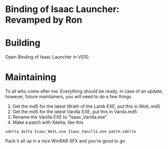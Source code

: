 Binding of Isaac Launcher: Revamped by Ron
==========================================

Building
========
Open Binding of Isaac Launcher in VS10.

Maintaining
===========
To all who come after me:
Everything should be ready, in case of an update, however, future maintainers, you will need to do a few things
1. Get the md5 for the latest Wrath of the Lamb EXE, put this in WotL.md5
2. Get the md5 for the latest Vanilla EXE, put this in Vanila.md5
4. Rename the Vanilla EXE to "Isaac_Vanilla.exe"
3. Make a patch with Xdelta, like this 
```
xdelta delta Isaac_WotL.exe Isaac_Vanilla.exe patch.xdelta
```
Pack it all up in a nice WinRAR SFX and you're good to go
